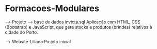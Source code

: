# Formacoes-Modulares
--> Projeto --> base de dados invicta.sql
    Aplicação com HTML, CSS (Bootstrap) e JavaScript, que gere stocks e produtos (brindes) relativos à cidade do Porto.

--> Website-Liliana 
    Projeto inicial 
